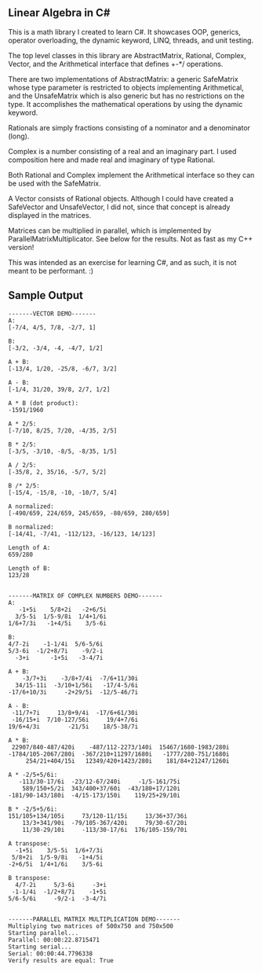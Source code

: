 ﻿## Linear Algebra in C#

This is a math library I created to learn C#. It showcases OOP, generics, operator overloading, the dynamic keyword, LINQ, threads, and unit testing.

The top level classes in this library are AbstractMatrix, Rational, Complex, Vector, and the Arithmetical interface that defines +-*/ operations.

There are two implementations of AbstractMatrix: a generic SafeMatrix whose type parameter is restricted to objects implementing Arithmetical, and the UnsafeMatrix which is also generic but has no restrictions on the type. It accomplishes the mathematical operations by using the dynamic keyword.

Rationals are simply fractions consisting of a nominator and a denominator (long).

Complex is a number consisting of a real and an imaginary part. I used composition here and made real and imaginary of type Rational. 

Both Rational and Complex implement the Arithmetical interface so they can be used with the SafeMatrix.

A Vector consists of Rational objects. Although I could have created a SafeVector and UnsafeVector, I did not, since that concept is already displayed in the matrices.

Matrices can be multiplied in parallel, which is implemented by ParallelMatrixMultiplicator. See below for the results. Not as fast as my C++ version!

This was intended as an exercise for learning C#, and as such, it is not meant to be performant. :)


## Sample Output

```
-------VECTOR DEMO-------
A:
[-7/4, 4/5, 7/8, -2/7, 1]

B:
[-3/2, -3/4, -4, -4/7, 1/2]

A + B:
[-13/4, 1/20, -25/8, -6/7, 3/2]

A - B:
[-1/4, 31/20, 39/8, 2/7, 1/2]

A * B (dot product):
-1591/1960

A * 2/5:
[-7/10, 8/25, 7/20, -4/35, 2/5]

B * 2/5:
[-3/5, -3/10, -8/5, -8/35, 1/5]

A / 2/5:
[-35/8, 2, 35/16, -5/7, 5/2]

B /* 2/5:
[-15/4, -15/8, -10, -10/7, 5/4]

A normalized:
[-490/659, 224/659, 245/659, -80/659, 280/659]

B normalized:
[-14/41, -7/41, -112/123, -16/123, 14/123]

Length of A:
659/280

Length of B:
123/28


-------MATRIX OF COMPLEX NUMBERS DEMO-------
A:
   -1+5i    5/8+2i   -2+6/5i
  3/5-5i  1/5-9/8i  1/4+1/6i
1/6+7/3i   -1+4/5i    3/5-6i

B:
4/7-2i    -1-1/4i  5/6-5/6i
5/3-6i  -1/2+8/7i    -9/2-i
  -3+i      -1+5i   -3-4/7i

A + B:
    -3/7+3i    -3/8+7/4i  -7/6+11/30i
  34/15-11i  -3/10+1/56i   -17/4-5/6i
-17/6+10/3i     -2+29/5i  -12/5-46/7i

A - B:
 -11/7+7i     13/8+9/4i  -17/6+61/30i
 -16/15+i  7/10-127/56i     19/4+7/6i
19/6+4/3i        -21/5i    18/5-38/7i

A * B:
 22907/840-487/420i    -487/112-2273/140i  15467/1680-1983/280i
-1784/105-2067/280i  -367/210+11297/1680i   -1777/280-751/1680i
     254/21+404/15i   12349/420+1423/280i    181/84+21247/1260i

A * -2/5+5/6i:
   -113/30-17/6i  -23/12-67/240i     -1/5-161/75i
    589/150+5/2i  343/400+37/60i  -43/180+17/120i
-181/90-143/180i  -4/15-173/150i    119/25+29/10i

B * -2/5+5/6i:
151/105+134/105i     73/120-11/15i     13/36+37/36i
    13/3+341/90i  -79/105-367/420i     79/30-67/20i
    11/30-29/10i     -113/30-17/6i  176/105-159/70i

A transpose:
  -1+5i    3/5-5i  1/6+7/3i
 5/8+2i  1/5-9/8i   -1+4/5i
-2+6/5i  1/4+1/6i    3/5-6i

B transpose:
  4/7-2i     5/3-6i     -3+i
 -1-1/4i  -1/2+8/7i    -1+5i
5/6-5/6i     -9/2-i  -3-4/7i


-------PARALLEL MATRIX MULTIPLICATION DEMO-------
Multiplying two matrices of 500x750 and 750x500
Starting parallel...
Parallel: 00:00:22.8715471
Starting serial...
Serial: 00:00:44.7796338
Verify results are equal: True
```